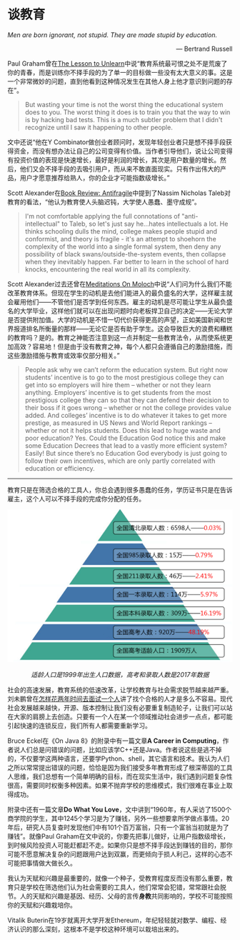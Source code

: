 # 谈教育

*Men are born ignorant, not stupid. They are made stupid by education.*
<p align="right">― Bertrand Russell</p>

Paul Graham曾在[The Lesson to Unlearn](http://paulgraham.com/lesson.html)中说“教育系统最可恨之处不是荒废了你的青春，而是训练你不择手段的为了单一的目标做一些没有太大意义的事。这是一个非常微妙的问题，直到他看到这种情况发生在其他人身上他才意识到问题的存在”。

>But wasting your time is not the worst thing the educational system does to you. The worst thing it does is to train you that the way to win is by hacking bad tests. This is a much subtler problem that I didn't recognize until I saw it happening to other people.

文中还说“他在Y Combinator做创业者顾问时，发现年轻创业者只是想不择手段获得资金，而没有想办法让自己的公司变得有价值。当作者引导他们，说让公司变得有投资价值的表现是快速增长，最好是利润的增长，其次是用户数量的增长。然后，他们又会不择手段的去吸引用户，而从来不敢直面现实。只有作出伟大的产品，用户才愿意推荐给熟人，你的企业才可能指数级增长。”


Scott Alexander在[Book Review: Antifragile](https://astralcodexten.substack.com/p/book-review-antifragile)中提到了Nassim Nicholas Taleb对教育的看法，“他认为教育使人头脑迟钝，大学使人愚蠢、墨守成规”。

>I'm not comfortable applying the full connotations of "anti-intellectual" to Taleb, so let's just say he...hates intellectuals a lot. He thinks schooling dulls the mind, college makes people stupid and conformist, and theory is fragile - it's an attempt to shoehorn the complexity of the world into a single formal system, then deny any possibility of black swans/outside-the-system events, then collapse when they inevitably happen. Far better to learn in the school of hard knocks, encountering the real world in all its complexity.

Scott Alexander过去还曾在[Meditations On Moloch](https://slatestarcodex.com/2014/07/30/meditations-on-moloch/)中说“人们问为什么我们不能改革教育体系。但现在学生的动机是去他们能进入的最负盛名的大学，这样雇主就会雇用他们——不管他们是否学到任何东西。雇主的动机是尽可能让学生从最负盛名的大学毕业，这样他们就可以在出现问题时向老板捍卫自己的决定——无论大学是否提供附加值。大学的动机是不惜一切代价获得更高的声望，正如美国新闻和世界报道排名所衡量的那样——无论它是否有助于学生。这会导致巨大的浪费和糟糕的教育吗？是的。教育之神能否注意到这一点并制定一些教育法令，从而使系统更加高效？容易地！但是由于没有教育之神，每个人都只会遵循自己的激励措施，而这些激励措施与教育或效率仅部分相关。”

>People ask why we can’t reform the education system. But right now students’ incentive is to go to the most prestigious college they can get into so employers will hire them – whether or not they learn anything. Employers’ incentive is to get students from the most prestigious college they can so that they can defend their decision to their boss if it goes wrong – whether or not the college provides value added. And colleges’ incentive is to do whatever it takes to get more prestige, as measured in US News and World Report rankings – whether or not it helps students. Does this lead to huge waste and poor education? Yes. Could the Education God notice this and make some Education Decrees that lead to a vastly more efficient system? Easily! But since there’s no Education God everybody is just going to follow their own incentives, which are only partly correlated with education or efficiency.

------

教育只是在筛选合格的工具人，你总会遇到很多愚蠢的任务，学历证书只是在告诉雇主，这个人可以不择手段的完成你分配的任务。

![](../image/2022-01-19-On-Education/Rank_Pyramid.jpg)

<center><i>适龄人口是1999年出生人口数据，高考和录取人数是2017年数据</i></center>

社会的高速发展，教育系统的低速改革，让学校教育与社会需求脱节越来越严重。刘未鹏曾在[怎样花两年时间去面试一个人](http://mindhacks.cn/2011/11/04/how-to-interview-a-person-for-two-years/)讲了找个合格的人才是多么不容易。现代社会发展越来越快，开源、版本控制让我们没有必要重复制造轮子，让我们可以站在大家的肩膀上去创造。只要有一个人在某一个领域推动社会进步一点点，都可能引起快速的连锁反应，我们所有人都需要重新学习。

Bruce Eckel在《On Java 8》的附录中有一篇文章**A Career in Computing**，作者说人们总是问错误的问题，比如应该学C++还是Java。作者说这些是逃不掉的，不仅要学这两种语言，还要学Python、shell，其它语言和技术。我认为人们之所以常常提出错误的问题，恰恰是因为我们接受多年教育形成了根深蒂固的工具人思维，我们总想有一个简单明确的目标，而在现实生活中，我们遇到问题复杂性很高，需要同时权衡多种因素。如果不抛弃学校的思维模式，我们很难在事业上取得成功。

附录中还有一篇文章**Do What You Love**，文中讲到“1960年，有人采访了1500个商学院的学生，其中1245个学习是为了赚钱，另外一些想要拿所学做点事情。20年后，研究人员复查时发现他们中有101个百万富翁，只有一个富翁当初就是为了赚钱”。就像Paul Graham在文中说的，你要先把事儿做好，让用户指数级增长，到时候风险投资人可能赶都赶不走。如果你只是想不择手段达到赚钱的目的，那你可能不愿意解决复杂的问题跟用户达到双赢，而更倾向于损人利己，这样的心态不可能把事情做大做长久。

我认为天赋和兴趣是最重要的，就像一个种子，受教育程度反而没有那么重要，教育只是学校在筛选他们认为社会需要的工具人，他们常常会犯错，常常跟社会脱节。人的天赋和兴趣是基因、经历、父母的言传**身教**共同影响的，学校不可能按照你的天赋和兴趣栽培你。

Vitalik Buterin在19岁就离开大学开发Ethereum，年纪轻轻就对数学、编程、经济认识的那么深刻，这根本不是学校这种环境可以栽培出来的。
